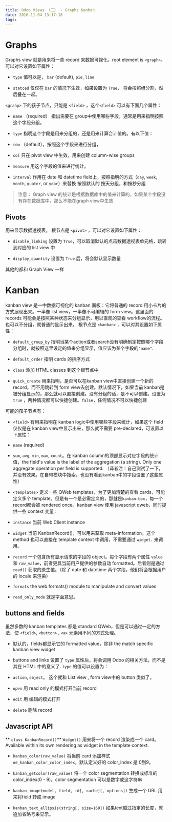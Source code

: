 ```yaml
---
title: Odoo Views （三） - Graphs Kanban
date: 2016-11-04 13:17:18
tags:
---
```


# Graphs

Graphs view 就是用来将一些 record 来数据可视化。root element is `<graph>`。可以对它设置如下属性：

- `type`   值可以是， `bar` (default), `pie`, `line`

- `statced` 仅仅在 `bar` 的情况下生效，如果设置为 `True`， 将会按照组分割，然后叠在一起。

`<grahp>` 下的孩子节点，只能是 `<field>` ，这个`<field>` 可以有下面几个属性：

- `name` （required） 指出需要在 group中使用哪些字段，通常是用来指明按照这个字段分组。

- `type` 指明这个字段是用来分组的，还是用来计算合计值的。有以下值：
 - `row` （default），按照这个字段来进行分组，
 - `col` 只在 pivot view 中生效，用来创建 column-wise groups
 - `measure` 用这个字段的值来进行统计。

- `interval` 作用在 date 和 datetime field上，按照指明的方式（`day`, `week`, `month`, `quater`, or `year`）来替换 按照默认的 按天分组，和按秒分组

> 注意： Graph view 的统计是根据数据库中的值来计算的，如果某个字段没有存在数据库中，那么不能在graph view中生效

## Pivots

用来显示数据透视表， 根节点是 `<pivot>` ，可以对它设置如下属性：

- `disable_linking` 设置为 `True`，可以取消默认的点击数据透视表单元格，跳转到对应的 list view 中

- `display_quantity` 设置为 `True` 后，将会默认显示数量

其他的都和 Graph View 一样

# Kanban

kanban view 是一中数据可视化的 kanban 面板：它将普通的 record 用小卡片的方式展现出来。一半像 list view，一半像不可编辑的 form view。这里面的 records 可能会是按照某种状态来分组显示，用以直观的查看 workflow的流程。也可以不分组，就普通的显示出来。
根节点是 `<kanban>` ，可以对其设置如下属性：

- `default_group_by` 指明当某个action或者search没有明确制定按照哪个字段分组时，就按照这里设定的值来分组显示，值应该为某个字段的`"name"`.

- `default_order` 指明 cards 的排序方式

- `class` 添加 HTML classes 到这个根节点中

- `quick_create` 用来指明，是否可以在kanban view中直接创建一个新的 record，而不用跳转到 form view去创建。默认情况下，如果当前 kanban是被分组显示的，那么就可以直接创建。没有分组的话，是不可以创建。设置为`true` ，两种情况都可以快捷创建。`false`，任何情况不可以快捷创建

可能的孩子节点有：

- `<field>`
有用来指明在 kanban logic中使用哪些字段来统计，如果这个 field 仅仅是在 kanban view中显示出来，那么就不需要 pre-declared，可设置以下属性：
 - `name` (required)
 - `sum`, `avg`, `min`, `max`, `count`。在 kanban column的顶部显示对应字段的统计值，the field's value is the label of the aggregation (a string). Only one aggregate operation per field is supported. （译者注：自己测试了一下，并没有效果。在自带模块中搜索，也没有看到kanban中的字段设置了这些属性）

- `<templates>`
定义一些 QWeb templates，为了更加清楚的查看 cards，可能定义多个 template。但是有一个是必需定义的，那就是`kanban-box`，每一个 record都会被 rendered once。kanban view 使用 javascript qweb，同时提供一些 context 变量：

 - `instance`  当前 Web Client instance
 - `widget` 当前 KanbanRecord()，可以用来获取 meta-information。这个 method 也可以直接在 template context 中调用，不需要通过 `widget.` 来调用。
 - `record` 一个包含所有显示请求的字段的 object。每个字段有两个属性 `value` 和 `raw_value`，前者更具当前用户提供的参数自动 formatted。后者则是通过`read()` 获取的原生值。（除了 date 和 datetime 两个字段，他们将会根据用户的 locale 来渲染）
 - `formats` the web.formats() module to manipulate and convert values
 - `read_only_mode` 就是字面意思。

## buttons and fields

虽然多数的 kanban templates 都是 standard QWeb，但是可以通过一定的方法，使 `<field>`, `<button>` , `<a>` 元素用不同的方式处理。

- 默认的，fields都显示它的 formatted value，除非 the match specific kanban view widget

- buttons and links 设置了 `type` 属性后，将会调用 Odoo 的相关方法，而不是其在 HTML 中的意义了. `type` 的值可以设置为：

 - `action`, `object`。 这个就和 List view , form view中的 button 类似了。
 - `open`  用 read only 的模式打开当前 record
 - `edit`  用 编辑的模式打开
 - `delete` 删除 record

## Javascript API

** `class KanbanRecord()`**
`Widget()` 用来将一个 record 渲染成一个 card。Available within its own rendering as widget in the template context.

- `kanban_color(raw_value)`
将当前 card 添加样式`oe_kanban_color_color_index`，默认定义好的 color_index 是 0到9。

- `kanban_getcolor(raw_value)`
将一个 color segmentation 转换成标准的 color_index(0 - 9)。color segmentation 可以是数字或这字符串

- `kanban_image(model, field, id[, cache][, options])`
生成一个 URL 用来将field 转成 image

- `kanban_text_ellipsis(string[, size=160])`
如果text超过指定的长度，就追加省略号来显示。
